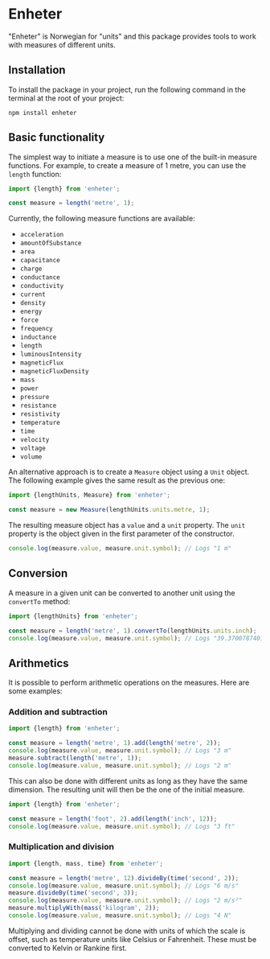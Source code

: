 # Enheter

"Enheter" is Norwegian for "units" and this package provides tools to work with measures of different units.

## Installation

To install the package in your project, run the following command in the terminal at the root of your project:

```shell
npm install enheter
```

## Basic functionality

The simplest way to initiate a measure is to use one of the built-in measure functions. For example, to create a measure
of 1 metre, you can use the `length` function:

```javascript
import {length} from 'enheter';

const measure = length('metre', 1);
```

Currently, the following measure functions are available:

- `acceleration`
- `amountOfSubstance`
- `area`
- `capacitance`
- `charge`
- `conductance`
- `conductivity`
- `current`
- `density`
- `energy`
- `force`
- `frequency`
- `inductance`
- `length`
- `luminousIntensity`
- `magneticFlux`
- `magneticFluxDensity`
- `mass`
- `power`
- `pressure`
- `resistance`
- `resistivity`
- `temperature`
- `time`
- `velocity`
- `voltage`
- `volume`

An alternative approach is to create a `Measure` object using a `Unit` object. The following example gives the same
result as the previous one:

```javascript
import {lengthUnits, Measure} from 'enheter';

const measure = new Measure(lengthUnits.units.metre, 1);
```

The resulting measure object has a `value` and a `unit` property. The `unit` property is the object given in the first
parameter of the constructor.

```javascript
console.log(measure.value, measure.unit.symbol); // Logs "1 m"
```

## Conversion

A measure in a given unit can be converted to another unit using the `convertTo` method:

```javascript
import {lengthUnits} from 'enheter';

const measure = length('metre', 1).convertTo(lengthUnits.units.inch);
console.log(measure.value, measure.unit.symbol); // Logs "39.37007874015748 in"
```

## Arithmetics

It is possible to perform arithmetic operations on the measures. Here are some examples:

### Addition and subtraction

```javascript
import {length} from 'enheter';

const measure = length('metre', 1).add(length('metre', 2));
console.log(measure.value, measure.unit.symbol); // Logs "3 m"
measure.subtract(length('metre', 1));
console.log(measure.value, measure.unit.symbol); // Logs "2 m"
```

This can also be done with different units as long as they have the same dimension. The resulting unit will then be the
one of the initial measure.

```javascript
import {length} from 'enheter';

const measure = length('foot', 2).add(length('inch', 12));
console.log(measure.value, measure.unit.symbol); // Logs "3 ft"
```

### Multiplication and division

```javascript
import {length, mass, time} from 'enheter';

const measure = length('metre', 12).divideBy(time('second', 2));
console.log(measure.value, measure.unit.symbol); // Logs "6 m/s"
measure.divideBy(time('second', 3));
console.log(measure.value, measure.unit.symbol); // Logs "2 m/s²"
measure.multiplyWith(mass('kilogram', 2));
console.log(measure.value, measure.unit.symbol); // Logs "4 N"
```

Multiplying and dividing cannot be done with units of which the scale is offset, such as temperature units like Celsius
or Fahrenheit. These must be converted to Kelvin or Rankine first.